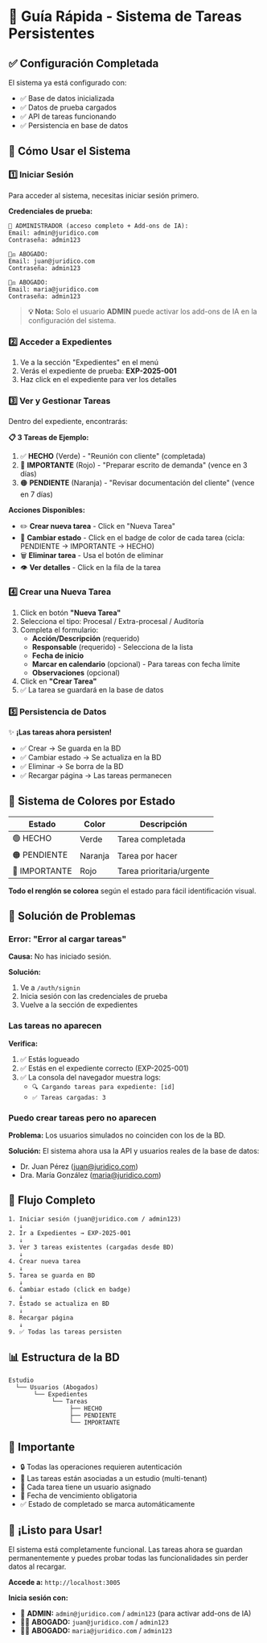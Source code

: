 # 🚀 Guía Rápida - Sistema de Tareas Persistentes

## ✅ Configuración Completada

El sistema ya está configurado con:
- ✅ Base de datos inicializada
- ✅ Datos de prueba cargados
- ✅ API de tareas funcionando
- ✅ Persistencia en base de datos

## 📝 Cómo Usar el Sistema

### 1️⃣ Iniciar Sesión

Para acceder al sistema, necesitas iniciar sesión primero.

**Credenciales de prueba:**

```
👑 ADMINISTRADOR (acceso completo + Add-ons de IA):
Email: admin@juridico.com
Contraseña: admin123

👨‍⚖️ ABOGADO:
Email: juan@juridico.com
Contraseña: admin123

👩‍⚖️ ABOGADO:
Email: maria@juridico.com
Contraseña: admin123
```

> **💡 Nota:** Solo el usuario **ADMIN** puede activar los add-ons de IA en la configuración del sistema.

### 2️⃣ Acceder a Expedientes

1. Ve a la sección "Expedientes" en el menú
2. Verás el expediente de prueba: **EXP-2025-001**
3. Haz click en el expediente para ver los detalles

### 3️⃣ Ver y Gestionar Tareas

Dentro del expediente, encontrarás:

**📋 3 Tareas de Ejemplo:**
1. ✅ **HECHO** (Verde) - "Reunión con cliente" (completada)
2. 🔴 **IMPORTANTE** (Rojo) - "Preparar escrito de demanda" (vence en 3 días)
3. 🟠 **PENDIENTE** (Naranja) - "Revisar documentación del cliente" (vence en 7 días)

**Acciones Disponibles:**
- ✏️ **Crear nueva tarea** - Click en "Nueva Tarea"
- 🔄 **Cambiar estado** - Click en el badge de color de cada tarea (cicla: PENDIENTE → IMPORTANTE → HECHO)
- 🗑️ **Eliminar tarea** - Usa el botón de eliminar
- 👁️ **Ver detalles** - Click en la fila de la tarea

### 4️⃣ Crear una Nueva Tarea

1. Click en botón **"Nueva Tarea"**
2. Selecciona el tipo: Procesal / Extra-procesal / Auditoría
3. Completa el formulario:
   - **Acción/Descripción** (requerido)
   - **Responsable** (requerido) - Selecciona de la lista
   - **Fecha de inicio**
   - **Marcar en calendario** (opcional) - Para tareas con fecha límite
   - **Observaciones** (opcional)
4. Click en **"Crear Tarea"**
5. ✅ La tarea se guardará en la base de datos

### 5️⃣ Persistencia de Datos

✨ **¡Las tareas ahora persisten!**

- ✅ Crear → Se guarda en la BD
- ✅ Cambiar estado → Se actualiza en la BD
- ✅ Eliminar → Se borra de la BD
- ✅ Recargar página → Las tareas permanecen

## 🎨 Sistema de Colores por Estado

| Estado | Color | Descripción |
|--------|-------|-------------|
| 🟢 HECHO | Verde | Tarea completada |
| 🟠 PENDIENTE | Naranja | Tarea por hacer |
| 🔴 IMPORTANTE | Rojo | Tarea prioritaria/urgente |

**Todo el renglón se colorea** según el estado para fácil identificación visual.

## 🔧 Solución de Problemas

### Error: "Error al cargar tareas"

**Causa:** No has iniciado sesión.

**Solución:**
1. Ve a `/auth/signin`
2. Inicia sesión con las credenciales de prueba
3. Vuelve a la sección de expedientes

### Las tareas no aparecen

**Verifica:**
1. ✅ Estás logueado
2. ✅ Estás en el expediente correcto (EXP-2025-001)
3. ✅ La consola del navegador muestra logs: 
   - `🔍 Cargando tareas para expediente: [id]`
   - `✅ Tareas cargadas: 3`

### Puedo crear tareas pero no aparecen

**Problema:** Los usuarios simulados no coinciden con los de la BD.

**Solución:**
El sistema ahora usa la API y usuarios reales de la base de datos:
- Dr. Juan Pérez (juan@juridico.com)
- Dra. María González (maria@juridico.com)

## 🎯 Flujo Completo

```
1. Iniciar sesión (juan@juridico.com / admin123)
   ↓
2. Ir a Expedientes → EXP-2025-001
   ↓
3. Ver 3 tareas existentes (cargadas desde BD)
   ↓
4. Crear nueva tarea
   ↓
5. Tarea se guarda en BD
   ↓
6. Cambiar estado (click en badge)
   ↓
7. Estado se actualiza en BD
   ↓
8. Recargar página
   ↓
9. ✅ Todas las tareas persisten
```

## 📊 Estructura de la BD

```
Estudio
  └── Usuarios (Abogados)
       └── Expedientes
            └── Tareas
                 ├── HECHO
                 ├── PENDIENTE
                 └── IMPORTANTE
```

## 🚨 Importante

- 🔒 Todas las operaciones requieren autenticación
- 🏢 Las tareas están asociadas a un estudio (multi-tenant)
- 👤 Cada tarea tiene un usuario asignado
- 📅 Fecha de vencimiento obligatoria
- ✅ Estado de completado se marca automáticamente

## 🎉 ¡Listo para Usar!

El sistema está completamente funcional. Las tareas ahora se guardan permanentemente y puedes probar todas las funcionalidades sin perder datos al recargar.

**Accede a:** `http://localhost:3005`

**Inicia sesión con:**
- 👑 **ADMIN:** `admin@juridico.com` / `admin123` (para activar add-ons de IA)
- 👨‍⚖️ **ABOGADO:** `juan@juridico.com` / `admin123`
- 👩‍⚖️ **ABOGADO:** `maria@juridico.com` / `admin123`
